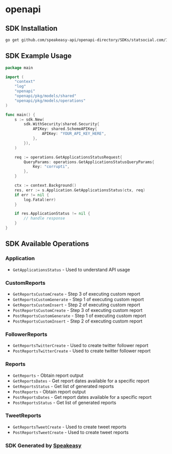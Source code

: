 # openapi

<!-- Start SDK Installation -->
## SDK Installation

```bash
go get github.com/speakeasy-api/openapi-directory/SDKs/statsocial.com/1.0.0/go
```
<!-- End SDK Installation -->

## SDK Example Usage
<!-- Start SDK Example Usage -->
```go
package main

import (
    "context"
    "log"
    "openapi"
    "openapi/pkg/models/shared"
    "openapi/pkg/models/operations"
)

func main() {
    s := sdk.New(
        sdk.WithSecurity(shared.Security{
            APIKey: shared.SchemeAPIKey{
                APIKey: "YOUR_API_KEY_HERE",
            },
        }),
    )

    req := operations.GetApplicationsStatusRequest{
        QueryParams: operations.GetApplicationsStatusQueryParams{
            Key: "corrupti",
        },
    }

    ctx := context.Background()
    res, err := s.Application.GetApplicationsStatus(ctx, req)
    if err != nil {
        log.Fatal(err)
    }

    if res.ApplicationStatus != nil {
        // handle response
    }
}
```
<!-- End SDK Example Usage -->

<!-- Start SDK Available Operations -->
## SDK Available Operations


### Application

* `GetApplicationsStatus` - Used to understand API usage

### CustomReports

* `GetReportsCustomCreate` - Step 3 of executing custom report
* `GetReportsCustomGenerate` - Step 1 of executing custom report
* `GetReportsCustomInsert` - Step 2 of executing custom report
* `PostReportsCustomCreate` - Step 3 of executing custom report
* `PostReportsCustomGenerate` - Step 1 of executing custom report
* `PostReportsCustomInsert` - Step 2 of executing custom report

### FollowerReports

* `GetReportsTwitterCreate` - Used to create twitter follower report
* `PostReportsTwitterCreate` - Used to create twitter follower report

### Reports

* `GetReports` - Obtain report output
* `GetReportsDates` - Get report dates available for a specific report
* `GetReportsStatus` - Get list of generated reports
* `PostReports` - Obtain report output
* `PostReportsDates` - Get report dates available for a specific report
* `PostReportsStatus` - Get list of generated reports

### TweetReports

* `GetReportsTweetCreate` - Used to create tweet reports
* `PostReportsTweetCreate` - Used to create tweet reports
<!-- End SDK Available Operations -->

### SDK Generated by [Speakeasy](https://docs.speakeasyapi.dev/docs/using-speakeasy/client-sdks)
